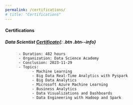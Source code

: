 ```yaml
---
permalink: /certifications/
# title: "Certifications"
---
```


#### __Certifications__
##### Data Scientist [Certificate](./assets/certificates/dsa-certificado-formacao-cientista-de-dados-20231129.pdf){: .btn .btn--info}

```
      - Duration: 482 hours
      - Organization: Data Science Academy  
      - Conclusion: 2023-11-29
      - Topics:
            - Machine Learning
            - Big Data Real-Time Analytics with Pyspark
            - Big Data Analytics
            - Microsoft Azure Machine Learning
            - Business Analytics         
            - Data Visualizations and Dashboards
            - Data Engineering with Hadoop and Spark
```
